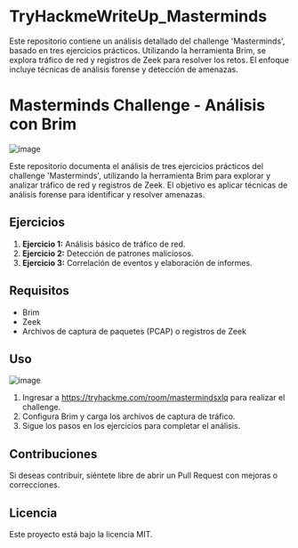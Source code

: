 # TryHackmeWriteUp_Masterminds
Este repositorio contiene un análisis detallado del challenge 'Masterminds', basado en tres ejercicios prácticos. Utilizando la herramienta Brim, se explora tráfico de red y registros de Zeek para resolver los retos. El enfoque incluye técnicas de análisis forense y detección de amenazas.

# Masterminds Challenge - Análisis con Brim
![image](https://github.com/user-attachments/assets/5b16fb87-31f1-4ca7-9683-bffef1097a89)

Este repositorio documenta el análisis de tres ejercicios prácticos del challenge 'Masterminds', utilizando la herramienta Brim para explorar y analizar tráfico de red y registros de Zeek. El objetivo es aplicar técnicas de análisis forense para identificar y resolver amenazas.

## Ejercicios

1. **Ejercicio 1:** Análisis básico de tráfico de red.
2. **Ejercicio 2:** Detección de patrones maliciosos.
3. **Ejercicio 3:** Correlación de eventos y elaboración de informes.

## Requisitos

- Brim
- Zeek
- Archivos de captura de paquetes (PCAP) o registros de Zeek

## Uso

![image](https://github.com/user-attachments/assets/08bc383b-fd9c-4eb8-949e-199291ec04a7)


1. Ingresar a https://tryhackme.com/room/mastermindsxlq para realizar el challenge.
2. Configura Brim y carga los archivos de captura de tráfico.
3. Sigue los pasos en los ejercicios para completar el análisis.

## Contribuciones

Si deseas contribuir, siéntete libre de abrir un Pull Request con mejoras o correcciones.

## Licencia

Este proyecto está bajo la licencia MIT.
